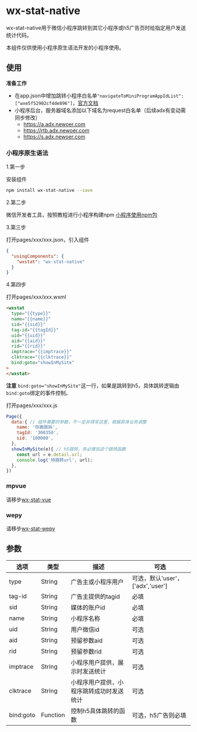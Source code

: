 # wx-stat-native
wx-stat-native用于微信小程序跳转到其它小程序或h5广告页时给指定用户发送统计代码。

本组件仅供使用小程序原生语法开发的小程序使用。

## 使用
**准备工作**
- 在app.json中增加跳转小程序白名单`"navigateToMiniProgramAppIdList": ["wxe5f52902cf4de896"]`，[官方文档](https://developers.weixin.qq.com/miniprogram/dev/framework/config.html)
- 小程序后台，服务器域名添加以下域名为request白名单（后续adx有变动需同步修改）
  - https://a.adx.newoer.com
  - https://rtb.adx.newoer.com
  - https://s.adx.newoer.com


### 小程序原生语法

1.第一步

安装组件
```bash
npm install wx-stat-native --save
```

2.第二步

微信开发者工具，按照教程进行小程序构建npm
[小程序使用npm包](https://developers.weixin.qq.com/miniprogram/dev/devtools/npm.html)

3.第三步

打开pages/xxx/xxx.json，引入组件
```json
{
  "usingComponents": {
    "wxstat": "wx-stat-native"
  }
}
```

4.第四步

打开pages/xxx/xxx.wxml

```html
<wxstat 
  type="{{type}}" 
  name="{{name}}" 
  sid="{{sid}}" 
  tag-id="{{tagId}}" 
  uid="{{uid}}" 
  aid="{{aid}}" 
  rid="{{rid}}" 
  imptrace="{{imptrace}}" 
  clktrace="{{clktrace}}"
  bind:goto="showInMySite"
>
</wxstat>
```

**注意** `bind:goto="showInMySite"`这一行，如果是跳转到h5，具体跳转逻辑由`bind:goto`绑定的事件控制。

打开pages/xxx/xxx.js
```js
Page({
  data:{ // 组件需要的参数，不一定非得写这里，根据具体业务调整
    name: '你画我拆',
    tagId: '300350',
    sid: '100000',
  },
  showInMySite(e){ // h5跳转，务必增加这个跳转函数
    const url = e.detail.url;
    console.log('待跳转url', url);
  },
})
```


### mpvue
请移步[wx-stat-vue](https://github.com/natee/wx-stat-vue)


### wepy
请移步[wx-stat-wepy](https://github.com/natee/wx-stat-wepy)


## 参数

| 选项 | 类型 | 描述 | 可选 |
| ----- | ---- | ----- | ---- |
| type | String | 广告主或小程序用户 | 可选，默认'user'，['adx','user'] |
| tag-id | String | 广告主提供的tagid | 必填 |
| sid | String | 媒体的账户id | 必填 |
| name | String | 小程序名称 | 必填 |
| uid | String | 用户微信id | 可选 |
| aid | String | 预留参数aid | 可选 |
| rid | String | 预留参数rid | 可选 |
| imptrace | String | 小程序用户提供，展示时发送统计 | 可选 |
| clktrace | String | 小程序用户提供，小程序跳转成功时发送统计 | 可选 |
| bind:goto | Function | 控制h5具体跳转的函数 | 可选，h5广告则必填 |
